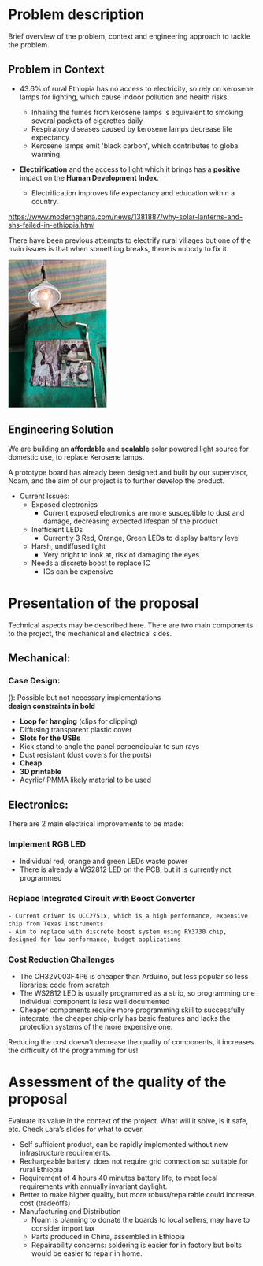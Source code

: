 # Problem description

Brief overview of the problem, context and engineering approach to tackle the problem.

## Problem in Context

- 43.6% of rural Ethiopia has no access to electricity, so rely on kerosene lamps for lighting, which cause indoor pollution and health risks.
    - Inhaling the fumes from kerosene lamps is equivalent to smoking several packets of cigarettes daily
    - Respiratory diseases caused by kerosene lamps decrease life expectancy
    - Kerosene lamps emit 'black carbon', which contributes to global warming. 
  
- **Electrification** and the access to light which it brings has a **positive** impact on the **Human Development Index**.
  - Electrification improves life expectancy and education within a country.

https://www.modernghana.com/news/1381887/why-solar-lanterns-and-shs-failed-in-ethiopia.html

There have been previous attempts to electrify rural villages but one of the main issues is that when something breaks, there is nobody to fix it. 

<img src="assets/Gaslight.jpg" alt="Alt Text" width="200" height="300">

## Engineering Solution

We are building an **affordable** and **scalable** solar powered light source for domestic use, to replace Kerosene lamps.

A prototype board has already been designed and built by our supervisor, Noam, and the aim of our project is to further develop the product.

- Current Issues:
    - Exposed electronics
      - Current exposed electronics are more susceptible to dust and damage, decreasing expected lifespan of the product
    - Inefficient LEDs
      - Currently 3 Red, Orange, Green LEDs to display battery level
    - Harsh, undiffused light
      - Very bright to look at, risk of damaging the eyes   
    - Needs a discrete boost to replace IC
      - ICs can be expensive

# Presentation of the proposal

Technical aspects may be described here.
There are two main components to the project, the mechanical and electrical sides. 

## Mechanical:  
### Case Design:  
(): Possible but not necessary implementations  
**design constraints in bold**
- **Loop for hanging** (clips for clipping)
- Diffusing transparent plastic cover
- **Slots for the USBs**
- Kick stand to angle the panel perpendicular to sun rays
- Dust resistant (dust covers for the ports)
- **Cheap**
- **3D printable**
- Acyrlic/ PMMA likely material to be used

## Electronics:  
There are 2 main electrical improvements to be made:

### Implement RGB LED
  - Individual red, orange and green LEDs waste power
  - There is already a WS2812 LED on the PCB, but it is currently not programmed
  
### Replace Integrated Circuit with Boost Converter
    - Current driver is UCC2751x, which is a high performance, expensive chip from Texas Instruments
    - Aim to replace with discrete boost system using RY3730 chip, designed for low performance, budget applications
   
### Cost Reduction Challenges
- The CH32V003F4P6 is cheaper than Arduino, but less popular so less libraries: code from scratch
- The WS2812 LED is usually programmed as a strip, so programming one individual component is less well documented
- Cheaper components require more programming skill to successfully integrate, the cheaper chip only has basic features and lacks the protection systems of the more expensive one. 

Reducing the cost doesn't decrease the quality of components, it increases the difficulty of the programming for us!


# Assessment of the quality of the proposal

Evaluate its value in the context of the project. 
What will it solve, is it safe, etc. Check Lara’s slides for what to cover.

- Self sufficient product, can be rapidly implemented without new infrastructure requirements.
- Rechargeable battery: does not require grid connection so suitable for rural Ethiopia
- Requirement of 4 hours 40 minutes battery life, to meet local requirements with annually invariant daylight.
- Better to make higher quality, but more robust/repairable could increase cost (tradeoffs)
- Manufacturing and Distribution
  - Noam is planning to donate the boards to local sellers, may have to consider import tax
  - Parts produced in China, assembled in Ethiopia
  - Repairability concerns: soldering is easier for in factory but bolts would be easier to repair in home. 


